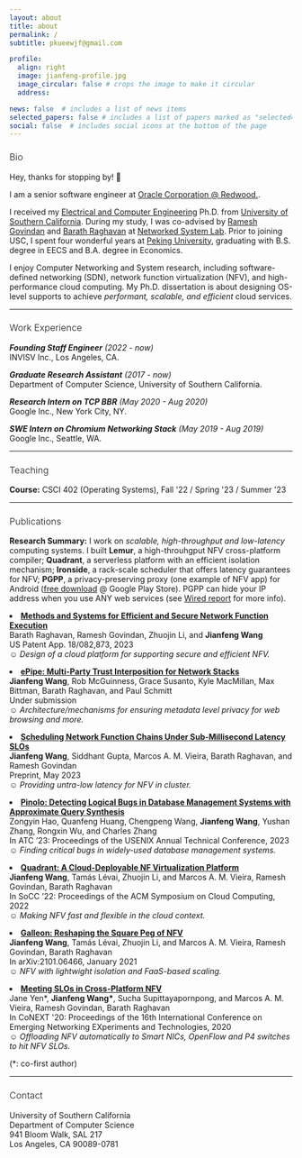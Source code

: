 ```yaml
---
layout: about
title: about
permalink: /
subtitle: pkueewjf@gmail.com

profile:
  align: right
  image: jianfeng-profile.jpg
  image_circular: false # crops the image to make it circular
  address: 

news: false  # includes a list of news items
selected_papers: false # includes a list of papers marked as "selected={true}"
social: false  # includes social icons at the bottom of the page
---
```


<!-- <hr style="height:1px;border-width:0;color:rgb(200, 200, 200);background-color:rgb(200, 200, 200)"> -->

<!-- Write your biography here. Tell the world about yourself. Link to your favorite [subreddit](http://reddit.com). You can put a picture in, too. The code is already in, just name your picture `prof_pic.jpg` and put it in the `img/` folder. -->

<h3 style="font-weight: 350">Bio</h3>
<p>Hey, thanks for stopping by! 👋</p>

<p>I am a senior software engineer at <a href="https://www.oracle.com/in/corporate/">Oracle Corporation @ Redwood.</a>.</p>

<p>I received my <a href="https://minghsiehee.usc.edu/">Electrical and Computer Engineering</a> Ph.D. from <a href="http://www.usc.edu">University of Southern California</a>. During my study, I was co-advised by  <a href="https://govindan.usc.edu/">Ramesh Govindan</a> and <a href="https://raghavan.usc.edu/">Barath Raghavan</a> at <a href="https://nsl.usc.edu/">Networked System Lab</a>. Prior to joining USC, I spent four wonderful years at <a href="http://english.pku.edu.cn/">Peking University</a>, graduating with B.S. degree in EECS and B.A. degree in Economics.</p>

<p>I enjoy Computer Networking and System research, including software-defined networking (SDN), network function virtualization (NFV), and high-performance cloud computing. My Ph.D. dissertation is about designing OS-level supports to achieve <i>performant, scalable, and efficient</i> cloud services.</p>

<!-- Put your address / P.O. box / other info right below your picture. You can also disable any these elements by editing `profile` property of the YAML header of your `_pages/about.md`. Edit `_bibliography/papers.bib` and Jekyll will render your [publications page](/al-folio/publications/) automatically. -->

<hr>

<h3 style="font-weight: 350">Work Experience</h3>
<p>
<em><b>Founding Staff Engineer</b> (2022 - now)</em><br>
INVISV Inc., Los Angeles, CA.<br>
</p>
<p>
<em><b>Graduate Research Assistant</b> (2017 - now)</em><br>
Department of Computer Science, University of Southern California.<br>
</p>
<p>
<em><b>Research Intern on TCP BBR</b> (May 2020 - Aug 2020)</em><br>
Google Inc., New York City, NY.<br>
<!-- Mentor: <a href="http://neal.nu/">Neal Cardwell</a><br> -->
</p>
<p>
<em><b>SWE Intern on Chromium Networking Stack</b> (May 2019 - Aug 2019)</em><br>
Google Inc., Seattle, WA.<br>
<!-- Mentor: <a href="https://www.linkedin.com/in/tbansal-0998216">Tarun Bansal</a><br> -->
</p>

<hr>

<h3 style="font-weight: 350">Teaching</h3>
<p>
<b>Course:</b> CSCI 402 (Operating Systems), Fall '22 / Spring '23 / Summer '23
</p>

<hr>

<h3 style="font-weight: 350">Publications</h3>
<p><b>Research Summary:</b> I work on <i>scalable, high-throughput and low-latency</i> computing systems. I built <b>Lemur</b>, a high-throuhgput NFV cross-platform compiler; <b>Quadrant</b>, a serverless platform with an efficient isolation mechanism; <b>Ironside</b>, a rack-scale scheduler that offers latency guarantees for NFV; <b>PGPP</b>, a privacy-preserving proxy (one example of NFV app) for Android (<a href="https://play.google.com/store/apps/details?id=com.invisv.pgpp&hl=en_US&gl=US&pli=1">free download</a> @ Google Play Store). PGPP can hide your IP address when you use ANY web services (see <a href="https://www.wired.com/story/pretty-good-phone-privacy-android/">Wired report</a> for more info).</p>

<p>
<li>
<a href="https://www.freepatentsonline.com/y2023/0198907.html"><b>Methods and Systems for Efficient and Secure Network Function Execution</b></a><br/>
Barath Raghavan, Ramesh Govindan, Zhuojin Li, and <b>Jianfeng Wang</b><br>
US Patent App. 18/082,873, 2023<br>
&#9786; <i>Design of a cloud platform for supporting secure and efficient NFV.</i>
</li>
</p>

<p>
<li>
<a href="/"><b>ePipe: Multi-Party Trust Interposition for Network Stacks</b></a><br/>
<b>Jianfeng Wang</b>, Rob McGuinness, Grace Susanto, Kyle MacMillan, Max Bittman, Barath Raghavan, and Paul Schmitt<br>
Under submission<br>
&#9786; <i>Architecture/mechanisms for ensuring metadata level privacy for web browsing and more.</i>
</li>
</p>

<p>
<li>
<a href="https://arxiv.org/abs/2305.01890"><b>Scheduling Network Function Chains Under Sub-Millisecond Latency SLOs</b></a><br/>
<b>Jianfeng Wang</b>, Siddhant Gupta, Marcos A. M. Vieira, Barath Raghavan, and Ramesh Govindan<br>
Preprint, May 2023<br>
&#9786; <i>Providing untra-low latency for NFV in cluster.</i>
</li>
</p>

<p>
<li>
<a href="https://www.usenix.org/conference/atc23/presentation/hao"><b>Pinolo: Detecting Logical Bugs in Database Management Systems with Approximate Query Synthesis</b></a><br/>
Zongyin Hao, Quanfeng Huang, Chengpeng Wang, <b>Jianfeng Wang</b>, Yushan Zhang, Rongxin Wu, and Charles Zhang<br>
In ATC ’23: Proceedings of the USENIX Annual Technical Conference, 2023<br>
&#9786; <i>Finding critical bugs in widely-used database management systems.</i>
</li>
</p>

<p>
<li>
<a href="https://dl.acm.org/doi/abs/10.1145/3542929.3563471"><b>Quadrant: A Cloud-Deployable NF Virtualization Platform</b></a><br/>
<b>Jianfeng Wang</b>, Tamás Lévai, Zhuojin Li, and Marcos A. M. Vieira, Ramesh Govindan, Barath Raghavan<br>
In SoCC ’22: Proceedings of the ACM Symposium on Cloud Computing, 2022<br>
&#9786; <i>Making NFV fast and flexible in the cloud context.</i>
</li>
</p>

<p>
<li>
<a href="https://arxiv.org/abs/2101.06466"><b>Galleon: Reshaping the Square Peg of NFV</b></a><br/>
<b>Jianfeng Wang</b>, Tamás Lévai, Zhuojin Li, and Marcos A. M. Vieira, Ramesh Govindan, Barath Raghavan<br>
In arXiv:2101.06466, January 2021<br>
&#9786; <i>NFV with lightwight isolation and FaaS-based scaling.</i>
</li>
</p>

<p>
<li>
<a href="https://dl.acm.org/doi/10.1145/3386367.3431292"><b>Meeting SLOs in Cross-Platform NFV</b></a><br/>
Jane Yen*, <b>Jianfeng Wang*</b>, Sucha Supittayapornpong, and Marcos A. M. Vieira, Ramesh Govindan, Barath Raghavan<br>
In CoNEXT '20: Proceedings of the 16th International Conference on Emerging Networking EXperiments and Technologies, 2020<br>
&#9786; <i>Offloading NFV automatically to Smart NICs, OpenFlow and P4 switches to hit NFV SLOs.</i>
</li>
</p>

<p>(*: co-first author)</p>

<hr>

<h3 style="font-weight: 350">Contact</h3>

<p>
  University of Southern California<br>
  Department of Computer Science<br>
  941 Bloom Walk, SAL 217<br>
  Los Angeles, CA 90089-0781<br>
</p>
